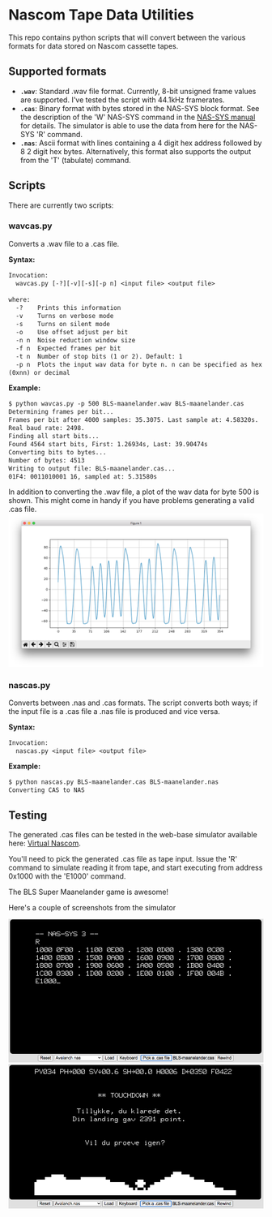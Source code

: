 # Nascom Tape Data Utilities
This repo contains python scripts that will convert between the various formats for data stored on Nascom cassette tapes.

## Supported formats

- **`.wav`**: Standard .wav file format. Currently, 8-bit unsigned frame values are supported.  I've tested the script with 44.1kHz framerates.
- **`.cas`**: Binary format with bytes stored in the NAS-SYS block format. See the description of the 'W' NAS-SYS command in the [NAS-SYS manual](http://nascomhomepage.com/pdf/Nassys3.pdf) for details.  The simulator is able to use the data from here for the NAS-SYS 'R' command.
- **`.nas`**: Ascii format with lines containing a 4 digit hex address followed by 8 2 digit hex bytes.  Alternatively, this format also supports the output from the 'T' (tabulate) command.

## Scripts

There are currently two scripts:

### wavcas.py

Converts a .wav file to a .cas file.

**Syntax:**
```
Invocation:
  wavcas.py [-?][-v][-s][-p n] <input file> <output file>

where:
  -?    Prints this information
  -v    Turns on verbose mode
  -s    Turns on silent mode
  -o    Use offset adjust per bit
  -n n  Noise reduction window size
  -f n  Expected frames per bit
  -t n  Number of stop bits (1 or 2). Default: 1
  -p n  Plots the input wav data for byte n. n can be specified as hex (0xnn) or decimal
```

**Example:**
```
$ python wavcas.py -p 500 BLS-maanelander.wav BLS-maanelander.cas
Determining frames per bit...
Frames per bit after 4000 samples: 35.3075. Last sample at: 4.58320s. Real baud rate: 2498.
Finding all start bits...
Found 4564 start bits, First: 1.26934s, Last: 39.90474s
Converting bits to bytes...
Number of bytes: 4513
Writing to output file: BLS-maanelander.cas...
01F4: 0011010001 16, sampled at: 5.31580s
```
In addition to converting the .wav file, a plot of the wav data for byte 500 is shown.  This might come in handy if you have problems generating a valid .cas file.
![Byte plot](images/plot500.png)
### nascas.py

Converts between .nas and .cas formats.  The script converts both ways; if the input file is a .cas file a .nas file is produced and vice versa.

**Syntax:**
```
Invocation:
  nascas.py <input file> <output file>
```

**Example:**
```
$ python nascas.py BLS-maanelander.cas BLS-maanelander.nas
Converting CAS to NAS
```

## Testing

The generated .cas files can be tested in the web-base simulator available here: [Virtual Nascom](https://PeterJensen.github.io/virtual-nascom/virtual-nascom.html).

You'll need to pick the generated .cas file as tape input.  Issue the 'R' command to simulate reading it from tape, and start executing from address 0x1000 with the 'E1000' command.

The BLS Super Maanelander game is awesome!

Here's a couple of screenshots from the simulator

![Start Super Maanelander](images/maanelander-1.png)
![Finish Super Maanelander](images/maanelander-2.png)